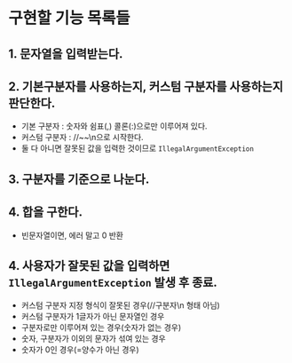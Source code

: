 # 구현할 기능 목록들

## 1. 문자열을 입력받는다.

 
## 2. 기본구분자를 사용하는지, 커스텀 구분자를 사용하는지 판단한다.
+ 기본 구분자 : 숫자와 쉼표(,) 콜론(:)으로만 이루어져 있다.
+ 커스텀 구분자 : //~~\n으로 시작한다.
+ 둘 다 아니면 잘못된 값을 입력한 것이므로 `IllegalArgumentException`

 
## 3. 구분자를 기준으로 나눈다.

 
## 4. 합을 구한다.
+ 빈문자열이면, 에러 말고 0 반환
 
## 4. 사용자가 잘못된 값을 입력하면 `IllegalArgumentException` 발생 후 종료.
+ 커스텀 구분자 지정 형식이 잘못된 경우(//구분자\n 형태 아님)
+ 커스텀 구분자가 1글자가 아닌 문자열인 경우
+ 구분자로만 이루어져 있는 경우(숫자가 없는 경우)
+ 숫자, 구분자가 이외의 문자가 섞여 있는 경우
+ 숫자가 0인 경우(=양수가 아닌 경우)

